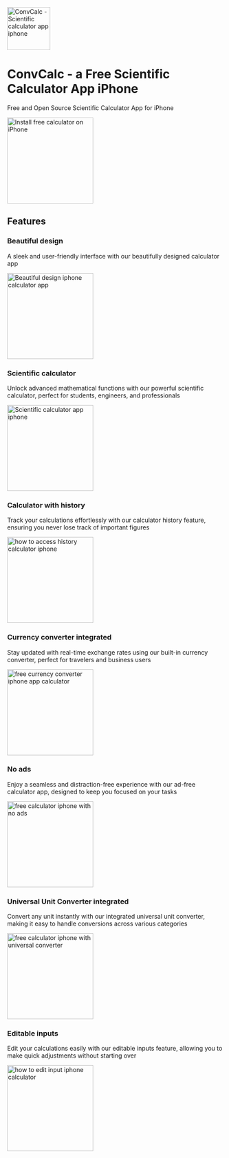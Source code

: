 <img width=100 alt="ConvCalc - Scientific calculator app iphone" src="https://github.com/user-attachments/assets/e9b81f2a-250b-456e-9daa-3f8f9d93990f" />

# ConvCalc - a Free Scientific Calculator App iPhone

Free and Open Source Scientific Calculator App for iPhone



<a href="https://apps.apple.com/app/convcalc-calculator-converter/id6472445974">
  <img width=200 alt="Install free calculator on iPhone" src="https://github.com/user-attachments/assets/f0d5a8de-e5f0-46fb-ac39-2f0b241e02b6" />
</a>

## Features

### Beautiful design

A sleek and user-friendly interface with our beautifully designed calculator app

<img width=200 alt="Beautiful design iphone calculator app" src="https://github.com/user-attachments/assets/16748135-e320-4117-9ba1-f2c728e671fd" />

### Scientific calculator

Unlock advanced mathematical functions with our powerful scientific calculator, perfect for students, engineers, and professionals

<img width=200 alt="Scientific calculator app iphone" src="https://github.com/user-attachments/assets/70e81f50-c256-42e7-922f-4e772a23962c" />

### Calculator with history

Track your calculations effortlessly with our calculator history feature, ensuring you never lose track of important figures

<img width=200 alt="how to access history calculator iphone" src="https://github.com/user-attachments/assets/8df68bbc-6bea-4363-9e33-67493789e2a8" />

### Currency converter integrated

Stay updated with real-time exchange rates using our built-in currency converter, perfect for travelers and business users

<img width=200 alt="free currency converter iphone app calculator" src="https://github.com/user-attachments/assets/8afa48a0-2a9f-4c83-87a0-8248a1f00714" />

### No ads

Enjoy a seamless and distraction-free experience with our ad-free calculator app, designed to keep you focused on your tasks

<img width=200 alt="free calculator iphone with no ads" src="https://github.com/user-attachments/assets/b3197382-128d-4fed-8528-f96db3107fc8" />

### Universal Unit Converter integrated

Convert any unit instantly with our integrated universal unit converter, making it easy to handle conversions across various categories

<img width=200 alt="free calculator iphone with universal converter" src="https://github.com/user-attachments/assets/fa32398f-c28f-4f53-a51c-23c141f64f0e" />

### Editable inputs

Edit your calculations easily with our editable inputs feature, allowing you to make quick adjustments without starting over

<img width=200 alt="how to edit input iphone calculator" src="https://github.com/user-attachments/assets/d58d806f-2eb2-41ed-978f-5b608a3e74d9" />

